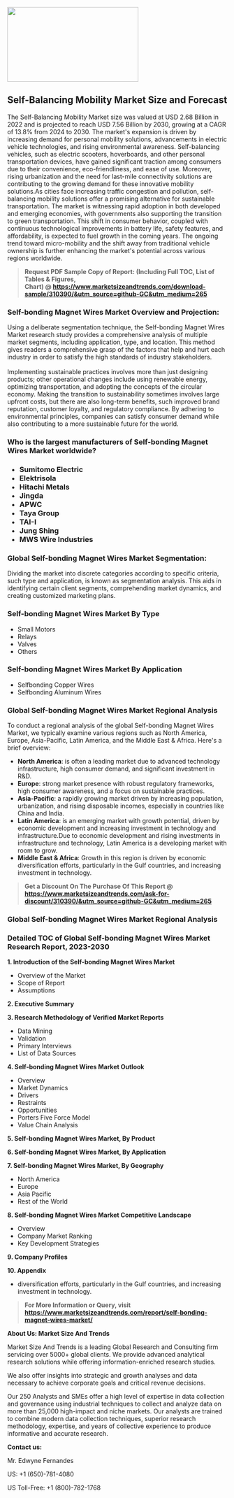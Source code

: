 <p><img class="alignnone size-medium wp-image-20088" src="https://ffe5etoiles.com/wp-content/uploads/2024/12/MST1-300x171.png" alt="" width="300" height="171" /></p><h2>Self-Balancing Mobility Market Size and Forecast</h2><p>The Self-Balancing Mobility Market size was valued at USD 2.68 Billion in 2022 and is projected to reach USD 7.56 Billion by 2030, growing at a CAGR of 13.8% from 2024 to 2030. The market's expansion is driven by increasing demand for personal mobility solutions, advancements in electric vehicle technologies, and rising environmental awareness. Self-balancing vehicles, such as electric scooters, hoverboards, and other personal transportation devices, have gained significant traction among consumers due to their convenience, eco-friendliness, and ease of use. Moreover, rising urbanization and the need for last-mile connectivity solutions are contributing to the growing demand for these innovative mobility solutions.As cities face increasing traffic congestion and pollution, self-balancing mobility solutions offer a promising alternative for sustainable transportation. The market is witnessing rapid adoption in both developed and emerging economies, with governments also supporting the transition to green transportation. This shift in consumer behavior, coupled with continuous technological improvements in battery life, safety features, and affordability, is expected to fuel growth in the coming years. The ongoing trend toward micro-mobility and the shift away from traditional vehicle ownership is further enhancing the market's potential across various regions worldwide.</p></p><blockquote id="" class=""><strong>Request PDF Sample Copy of Report: (Including Full TOC, List of Tables &amp; Figures, Chart)&nbsp;@&nbsp;<strong><a href="https://www.marketsizeandtrends.com/download-sample/310390/&utm_source=github-GC&utm_medium=265" target="_blank">https://www.marketsizeandtrends.com/download-sample/310390/&utm_source=github-GC&utm_medium=265</a></strong></strong></blockquote><h3 id="" class="">Self-bonding Magnet Wires Market&nbsp;Overview and Projection:</h3><p id="" class="">Using a deliberate segmentation technique, the Self-bonding Magnet Wires Market research study provides a comprehensive analysis of multiple market segments, including application, type, and location. This method gives readers a comprehensive grasp of the factors that help and hurt each industry in order to satisfy the high standards of industry stakeholders. <br /> <br />Implementing sustainable practices involves more than just designing products; other operational changes include using renewable energy, optimizing transportation, and adopting the concepts of the circular economy. Making the transition to sustainability sometimes involves large upfront costs, but there are also long-term benefits, such improved brand reputation, customer loyalty, and regulatory compliance. By adhering to environmental principles, companies can satisfy consumer demand while also contributing to a more sustainable future for the world.</p><h3 id="" class="">Who is the largest manufacturers of&nbsp;Self-bonding Magnet Wires Market worldwide?</h3><h3 class=""><p><ul><li>Sumitomo Electric </li><li> Elektrisola </li><li> Hitachi Metals </li><li> Jingda </li><li> APWC </li><li> Taya Group </li><li> TAI-I </li><li> Jung Shing </li><li> MWS Wire Industries</li></ul></p></h3><h3 id="" class="">Global&nbsp;Self-bonding Magnet Wires Market Segmentation:</h3><p id="" class="">Dividing the market into discrete categories according to specific criteria, such type and application, is known as segmentation analysis. This aids in identifying certain client segments, comprehending market dynamics, and creating customized marketing plans.</p><h3 id="" class="">Self-bonding Magnet Wires Market&nbsp;By Type</h3><p><p><ul><li>Small Motors</li><li> Relays</li><li> Valves</li><li> Others</p></li></ul></p></p><h3 id="" class="">Self-bonding Magnet Wires Market&nbsp;By Application</h3><p class=""><p><ul><li>Selfbonding Copper Wires</li><li> Selfbonding Aluminum Wires</li></ul></p></p><h3 id="" class="">Global Self-bonding Magnet Wires Market Regional Analysis</h3><p id="" class="">To conduct a regional analysis of the global Self-bonding Magnet Wires Market, we typically examine various regions such as North America, Europe, Asia-Pacific, Latin America, and the Middle East &amp; Africa. Here's a brief overview:</p><ul><li><strong>North America</strong>: is often a leading market due to advanced technology infrastructure, high consumer demand, and significant investment in R&amp;D.</li><li><strong>Europe</strong>: strong market presence with robust regulatory frameworks, high consumer awareness, and a focus on sustainable practices.</li><li><strong>Asia-Pacific</strong>: a rapidly growing market driven by increasing population, urbanization, and rising disposable incomes, especially in countries like China and India.</li><li><strong>Latin America</strong>: is an emerging market with growth potential, driven by economic development and increasing investment in technology and infrastructure.Due to economic development and rising investments in infrastructure and technology, Latin America is a developing market with room to grow.</li><li><strong>Middle East &amp; Africa</strong>: Growth in this region is driven by economic diversification efforts, particularly in the Gulf countries, and increasing investment in technology.</li></ul><blockquote id="" class=""><strong>Get a Discount On The Purchase Of This Report @ <strong><a href="https://www.marketsizeandtrends.com/ask-for-discount/310390/&utm_source=github-GC&utm_medium=265" target="_blank">https://www.marketsizeandtrends.com/ask-for-discount/310390/&utm_source=github-GC&utm_medium=265</a></strong></strong></blockquote><h3 id="" class="">Global Self-bonding Magnet Wires Market Regional Analysis</h3><h3 id="" class="">Detailed TOC of Global Self-bonding Magnet Wires Market Research Report, 2023-2030</h3><p id="" class=""><strong>1. Introduction of the Self-bonding Magnet Wires Market</strong></p><ul><li>Overview of the Market</li><li>Scope of Report</li><li>Assumptions</li></ul><p id="" class=""><strong>2. Executive Summary</strong></p><p id="" class=""><strong>3. Research Methodology of Verified Market Reports</strong></p><ul><li>Data Mining</li><li>Validation</li><li>Primary Interviews</li><li>List of Data Sources</li></ul><p id="" class=""><strong>4. Self-bonding Magnet Wires Market Outlook</strong></p><ul><li>Overview</li><li>Market Dynamics</li><li>Drivers</li><li>Restraints</li><li>Opportunities</li><li>Porters Five Force Model</li><li>Value Chain Analysis</li></ul><p id="" class=""><strong>5. Self-bonding Magnet Wires Market, By Product</strong></p><p id="" class=""><strong>6. Self-bonding Magnet Wires Market, By Application</strong></p><p id="" class=""><strong>7. Self-bonding Magnet Wires Market, By Geography</strong></p><ul><li>North America</li><li>Europe</li><li>Asia Pacific</li><li>Rest of the World</li></ul><p id="" class=""><strong>8. Self-bonding Magnet Wires Market Competitive Landscape</strong></p><ul><li>Overview</li><li>Company Market Ranking</li><li>Key Development Strategies</li></ul><p id="" class=""><strong>9. Company Profiles</strong></p><p id="" class=""><strong>10. Appendix</strong></p><ul><li>diversification efforts, particularly in the Gulf countries, and increasing investment in technology.</li></ul><blockquote id="" class=""><strong>For More Information or Query, visit <strong><strong><a href="https://www.marketsizeandtrends.com/report/self-bonding-magnet-wires-market/" target="_blank">https://www.marketsizeandtrends.com/report/self-bonding-magnet-wires-market/</a></strong></strong></strong></blockquote><p id="" class=""><strong>About Us: Market Size And Trends</strong></p><p id="" class="">Market Size And Trends is a leading Global Research and Consulting firm servicing over 5000+ global clients. We provide advanced analytical research solutions while offering information-enriched research studies.</p><p id="" class="">We also offer insights into strategic and growth analyses and data necessary to achieve corporate goals and critical revenue decisions.</p><p id="" class="">Our 250 Analysts and SMEs offer a high level of expertise in data collection and governance using industrial techniques to collect and analyze data on more than 25,000 high-impact and niche markets. Our analysts are trained to combine modern data collection techniques, superior research methodology, expertise, and years of collective experience to produce informative and accurate research.</p><p id="" class=""><strong>Contact us:</strong></p><p id="" class="">Mr. Edwyne Fernandes</p><p id="" class="">US: +1 (650)-781-4080</p><p id="" class="">US Toll-Free: +1 (800)-782-1768</p>
